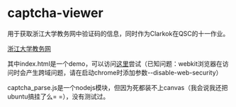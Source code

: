 captcha-viewer
===========================================================

用于获取浙江大学教务网中验证码的信息，同时作为Clarkok在QSC的十一作业。

[浙江大学教务网](http://jwbinfosys.zju.edu.cn/)

其中index.html是一个demo，可以访问[这里](http://www.clarkok.com/captcha-viewer/)尝试（已知问题：webkit浏览器在访问时会产生跨域问题，请在启动chrome时添加参数--disable-web-security）

captcha_parse.js是一个nodejs模块，但因为死都装不上canvas（我会说我还把ubuntu搞挂了么= =），没有测试过。
